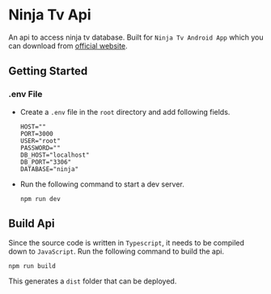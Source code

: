 # Ninja Tv Api
An api to access ninja tv database. Built for `Ninja Tv Android App` which you can download from [official website](https://ninjatv.xyz).

## Getting Started

### .env File
- Create a `.env` file in the `root` directory and add following fields.

    ```
    HOST=""
    PORT=3000
    USER="root"
    PASSWORD=""
    DB_HOST="localhost"
    DB_PORT="3306"
    DATABASE="ninja"
    ```

- Run the following command to start a dev server.
    ```
    npm run dev
    ```

## Build Api
Since the source code is written in `Typescript`, it needs to be compiled down to `JavaScript`. Run the following command to build the api.

```shell
npm run build
```

This generates a `dist` folder that can be deployed.
